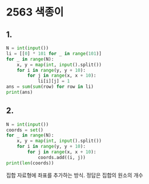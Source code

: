 # 2563 색종이



## 1.

```python
N = int(input())
li = [[0] * 101 for _ in range(101)]
for _ in range(N):
    x, y = map(int, input().split())
    for i in range(y, y + 10):
        for j in range(x, x + 10):
            li[i][j] = 1
ans = sum(sum(row) for row in li)
print(ans)
```



## 2.

```python
N = int(input())
coords = set()
for _ in range(N):
    x, y = map(int, input().split())
    for i in range(y, y + 10):
        for j in range(x, x + 10):
            coords.add((i, j))
print(len(coords))
```

집합 자료형에 좌표를 추가하는 방식. 정답은 집합의 원소의 개수
